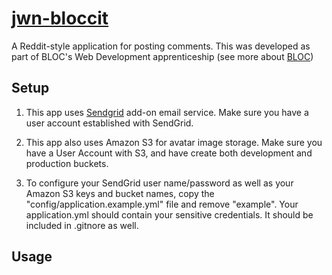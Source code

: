 # [jwn-bloccit](http://jwn-bloccit.herokuapp.com)

A Reddit-style application for posting comments.
This was developed as part of BLOC's Web Development apprenticeship (see more about [BLOC](http://bloc.io))

Setup
-----

1.  This app uses [Sendgrid](http://www.sendgrid.com) add-on email service.  Make sure you have a user account established with SendGrid. 

2. This app also uses Amazon S3 for avatar image storage.  Make sure you have a User Account with S3, and have create both development and production buckets.

2. To configure your SendGrid user name/password as well as your Amazon S3 keys and bucket names, copy the "config/application.example.yml" file and remove "example". Your application.yml should contain your sensitive credentials. It should be included in .gitnore as well.


Usage
-----

